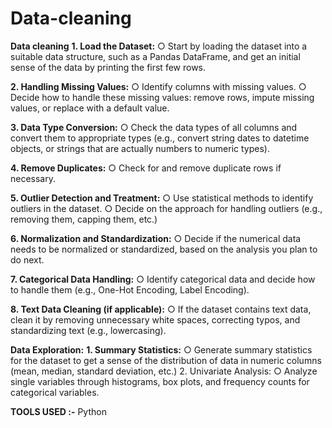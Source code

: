 # Data-cleaning

**Data cleaning**
**1.	Load the Dataset:**
○	Start by loading the dataset into a suitable data structure, such as a Pandas DataFrame, and get an initial sense of the data by printing the first few rows.

**2.	Handling Missing Values:**
○	Identify columns with missing values.
○	Decide how to handle these missing values: remove rows, impute missing values, or replace with a default value.

**3.	Data Type Conversion:**
○	Check the data types of all columns and convert them to appropriate types (e.g., convert string dates to datetime objects, or strings that are actually numbers to numeric types).

**4.	Remove Duplicates:**
○	Check for and remove duplicate rows if necessary.

**5.	Outlier Detection and Treatment:**
○	Use statistical methods to identify outliers in the dataset.
○	Decide on the approach for handling outliers (e.g., removing them, capping them, etc.)

**6.	Normalization and Standardization:**
○	Decide if the numerical data needs to be normalized or standardized, based on the analysis you plan to do next.

**7.	Categorical Data Handling:**
○	Identify categorical data and decide how to handle them (e.g., One-Hot Encoding, Label Encoding).

**8.	Text Data Cleaning (if applicable):**
○	If the dataset contains text data, clean it by removing unnecessary white spaces, correcting typos, and standardizing text (e.g., lowercasing).


**Data Exploration:**
**1.	Summary Statistics:**
○	Generate summary statistics for the dataset to get a sense of the distribution of data in numeric columns (mean, median, standard deviation, etc.)
2.	Univariate Analysis:
○	Analyze single variables through histograms, box plots, and frequency counts for categorical variables.


**TOOLS USED :-** Python

